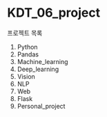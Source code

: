 # KDT_06_project
프로젝트 목록
1. Python
2. Pandas
3. Machine_learning
4. Deep_learning
5. Vision
6. NLP
7. Web
8. Flask
9. Personal_project
